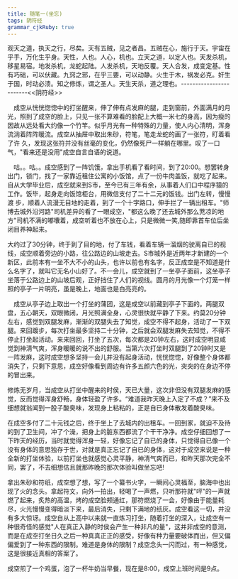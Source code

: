 ```yaml
---
title: 随笔一(坐忘)
tags: 阴符经
grammar_cjkRuby: true
---
```

观天之道，执天之行，尽矣。天有五贼，见之者昌。五贼在心，施行于天。宇宙在乎手，万化生乎身。天性，人也。人心，机也。立天之道，以定人也。天发杀机，
移星易宿。地发杀机，龙蛇起陆。人发杀机，天地反覆。天人合发，成变定基。性有巧础，可以伏藏。九窍之邪，在乎三要，可以动静。火生于木，祸发必克。奸生
于国，时动必溃。知之修炼，谓之圣人。天生天杀，道之理也。------------------------<<阴符经>>

　成空从恍恍惚惚中的打坐醒来，伸了伸有点发麻的腿，走到窗前，外面满月的月光，照到了成空的脸上，只见一张不算难看的脸配上大概一米七的身高，因为瘦的因故从远处看大约像一个竹竿。似乎月光有一种特殊的力量，使人内心清明，浑身流淌着阵阵暖流。成空从抽屉中取出朱砂，符笔，笔走龙蛇的画了一张符，盯着看了许
 久，发现这张符并没有丝毫的变化，仍然像死尸一样躺在哪里。叹了一口气，"看来还是没用"成空自言自语的说道。

　咕。。咕。。成空感到了一阵饥饿，拿出手机看了看时间，到了20:00。想罢转身出门，锁门，找了一家靠近租住公寓的小饭馆，点了一份牛肉盖饭，就吃了起来。自从大学毕业后，成空就来到S市，至今已有三年有余，从事着人们口中程序猿的工作。饭毕，起身走向饭馆柜台，用微信支付了二十二元的饭钱。出门左转，慢慢渡
 步，顺着人流漫无目地的走着，到了一个十字路口，伸手拦了一辆出租车。"师博去城外沿河路"司机差异的看了一眼成空，"都这么晚了还去城外那么茺凉的地方"司机不满的嘟囔着，成空听着也不放在心上，只是微微一笑,随即靠首车位后坐闭目养神起来。
 
  大约过了30分钟，终于到了目的地，付了车钱，看着车辆一溜烟的驶离自已的视线，成空顺着旁边的小路，往公路边的山坡走去。S市城外是近两年才新建的一个新区，此前本有一坐不大不小的山头，也许以前也有名字，反正成空是不知道是什么名字了，就叫它无名小山好了。不一会儿，成空就到了一坐亭子面前，这坐亭子坐落于公路边上的山坡后观，正好挡住了人们的视线。圆月的月光像一个灯笼一样照的亭子一片明亮，虽是晚上，地面也是白亮亮的。

　成空从亭子边上取出一个打坐的蒲团，这是成空以前藏到亭子下面的。两腿双盘，五心朝天，双眼微闭，月光照满全身，心灵很快就平静了下来。约莫20分钟左右，感觉到双腿发麻，渐渐的双腿失去了知觉，成空不得不起身，活动了一下双腿。来回踱步，每次打坐最多坚持二十分钟，之后就会双腿发麻失去知觉，不得不停止打坐起活动。来来回回，打坐了五次，每次都是20钟左右，这时成空明显咸觉到神清气爽，浑身暖暖的说不出的舒服。当第六次打坐时双腿到了20钟时又是一阵发麻，这时成空想多坚持一会儿并没有起身活动，恍恍惚惚，好像整个身体都消失了，只剩下意思，成空好像看到周边有许多五颜六色的光，突突的在身边不停的冒出来。
 
修炼无岁月，当成空从打坐中醒来的时侯，天已大量，这次非但没有双腿发麻的感觉，反而觉得浑身舒畅，身体轻盈了许多。“难道我昨天晚上入定了不成？”来不及细想就翁闻到一股子酸臭味，发现身上粘粘的，正是自已身体散发着酸臭味。

在成空多付了二十元钱之后，终于坐上了去城内的出租车。一回到家，就迫不及待的到了卫生间，冲了个澡，把身上的脏东西都流了个干干净净。成空仔细回想了一下昨天的经历，当时就觉得浑身一轻，好像忘记了自已的身体，只觉得自已像一个没有身体的意思独存于世，对就是真正忘记了自已的身体，这对于成空来说是一种全新的打坐体验，以前打坐也就感觉心灵平静，神清气爽而已，和昨天那次完全不同，罢了，不去细想估且就那昨晚的那次体验叫做坐忘吧!

拿出朱砂和符纸，成空想了想，写了一个纂书火字，一瞬间心灵福至，脑海中也出现了火的念头。拿起符文，向外一拍出，轻喝了一声燃，只听那符就"呯"的一声就燃了起来，炙热的高温，烤的成空脸颊通红，那符燃烧了一会，好像由于能量耗尽，火光慢慢变得暗淡下来，最后消失，只剩下满地的纸灰。成空看这一切，并没有多大惊讶。成空自从上高中以来就一直炼习打坐，随着打坐的深入，让成空有一种很奇怪的感觉"人在真正入静的时侯会产生一种非凡的量"，这并非成空的意测，而是在成空打坐日久之后一种真真正正的感受，好像有种力量要破体而出，但又偏偏爱到了一种东西的限制。难道是身体的限制？成空念头一闪而过，有一种感觉，这是很接近真相的答案了。

成空煎了一个鸡蛋，泡了一杯牛奶当早餐，现在是8:00，成空上班时间是9点。

